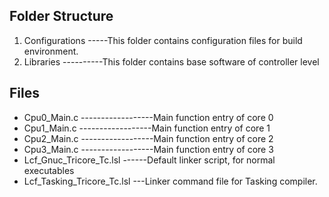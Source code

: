 ## Folder Structure

1. Configurations -----This folder contains configuration files for build environment.
2. Libraries ----------This folder contains base software of controller level

## Files

- Cpu0_Main.c ------------------Main function entry of core 0
- Cpu1_Main.c ------------------Main function entry of core 1
- Cpu2_Main.c ------------------Main function entry of core 2
- Cpu3_Main.c ------------------Main function entry of core 3
- Lcf_Gnuc_Tricore_Tc.lsl ------Default linker script, for normal executables
- Lcf_Tasking_Tricore_Tc.lsl ---Linker command file for Tasking compiler.

